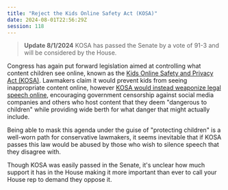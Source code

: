```yaml
---
title: "Reject the Kids Online Safety Act (KOSA)"
date: 2024-08-01T22:56:29Z
session: 118
---
```

> **Update 8/1/2024** KOSA has passed the Senate by a vote of 91-3 and will be considered by the House.

Congress has again put forward legislation aimed at controlling what content children see online, known as the [Kids Online Safety and Privacy Act (KOSA)](https://www.congress.gov/bill/118th-congress/senate-bill/2073). Lawmakers claim it would prevent kids from seeing inappropriate content online, however [KOSA would instead weaponize legal speech online](https://www.eff.org/deeplinks/2023/08/congress-amended-kosa-its-still-censorship-bill), encouraging government censorship against social media companies and others who host content that they deem "dangerous to children" while providing wide berth for what danger that might actually include.

Being able to mask this agenda under the guise of "protecting children" is a well-worn path for conservative lawmakers, it seems inevitable that if KOSA passes this law would be abused by those who wish to silence speech that they disagree with.

Though KOSA was easily passed in the Senate, it's unclear how much support it has in the House making it more important than ever to call your House rep to demand they oppose it.
